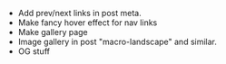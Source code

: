 -   Add prev/next links in post meta.
-   Make fancy hover effect for nav links
-   Make gallery page
-   Image gallery in post "macro-landscape" and similar.
-   OG stuff
